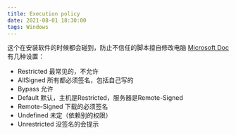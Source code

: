 ```yaml
---
title: Execution policy
date: 2021-08-01 18:30:00
tags: Windows
---
```

这个在安装软件的时候都会碰到，防止不信任的脚本擅自修改电脑
[Microsoft Doc](https://docs.microsoft.com/en-us/powershell/module/microsoft.powershell.security/set-executionpolicy?view=powershell-7.1)
有几种设置：
- Restricted 最常见的，不允许
- AllSigned 所有都必须签名，包括自己写的
- Bypass 允许
- Default 默认，主机是Restricted，服务器是Remote-Signed
- Remote-Signed 下载的必须签名
- Undefined 未定（依赖别的权限）
- Unrestricted 没签名的会提示

